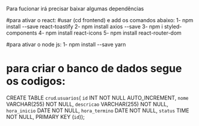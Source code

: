 Para fucionar irá precisar baixar algumas dependências

#para ativar o react:
#usar (cd frontend) e add os comandos abaixo:
1- npm install --save react-toastify
2- npm install axios --save
3- npm i styled-components 
4- npm install react-icons
5- npm install react-router-dom

#para ativar o node js:
1- npm install --save yarn

# para criar o banco de dados segue  os codigos:
CREATE TABLE `crud`.`usuarios`(
 `id` INT NOT NULL AUTO_INCREMENT,
 `nome` VARCHAR(255) NOT NULL,
 `descricao` VARCHAR(255) NOT NULL,
 `hora_inicio` DATE NOT NULL,
 `hora_termino` DATE NOT NULL,
 `status` TIME NOT NULL,
 PRIMARY KEY (`id`));


